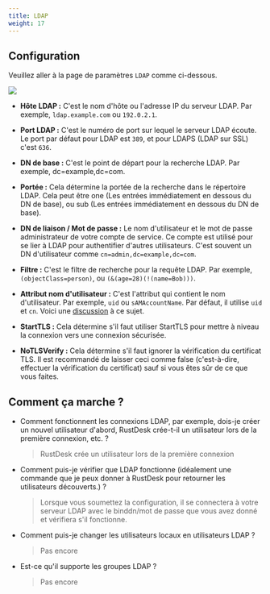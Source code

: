 ```yaml
---
title: LDAP
weight: 17
---
```


## Configuration
Veuillez aller à la page de paramètres `LDAP` comme ci-dessous.

![](/docs/en/self-host/rustdesk-server-pro/ldap/images/ldap.png)

- **Hôte LDAP :** C'est le nom d'hôte ou l'adresse IP du serveur LDAP. Par exemple, `ldap.example.com` ou `192.0.2.1`.

- **Port LDAP :** C'est le numéro de port sur lequel le serveur LDAP écoute. Le port par défaut pour LDAP est `389`, et pour LDAPS (LDAP sur SSL) c'est `636`.

- **DN de base :** C'est le point de départ pour la recherche LDAP. Par exemple, dc=example,dc=com.

- **Portée :** Cela détermine la portée de la recherche dans le répertoire LDAP. Cela peut être one (Les entrées immédiatement en dessous du DN de base), ou sub (Les entrées immédiatement en dessous du DN de base).

- **DN de liaison / Mot de passe :** Le nom d'utilisateur et le mot de passe administrateur de votre compte de service. Ce compte est utilisé pour se lier à LDAP pour authentifier d'autres utilisateurs. C'est souvent un DN d'utilisateur comme `cn=admin,dc=example,dc=com`.

- **Filtre :** C'est le filtre de recherche pour la requête LDAP. Par exemple, `(objectClass=person)`, ou `(&(age=28)(!(name=Bob)))`.

- **Attribut nom d'utilisateur :** C'est l'attribut qui contient le nom d'utilisateur. Par exemple, `uid` ou `sAMAccountName`. Par défaut, il utilise `uid` et `cn`. Voici une [discussion](https://github.com/rustdesk/rustdesk-server-pro/issues/140#issuecomment-1916804393) à ce sujet.

- **StartTLS :** Cela détermine s'il faut utiliser StartTLS pour mettre à niveau la connexion vers une connexion sécurisée.

- **NoTLSVerify :** Cela détermine s'il faut ignorer la vérification du certificat TLS. Il est recommandé de laisser ceci comme false (c'est-à-dire, effectuer la vérification du certificat) sauf si vous êtes sûr de ce que vous faites.

## Comment ça marche ?
- Comment fonctionnent les connexions LDAP, par exemple, dois-je créer un nouvel utilisateur d'abord, RustDesk crée-t-il un utilisateur lors de la première connexion, etc. ?
  > RustDesk crée un utilisateur lors de la première connexion
- Comment puis-je vérifier que LDAP fonctionne (idéalement une commande que je peux donner à RustDesk pour retourner les utilisateurs découverts.) ?
  > Lorsque vous soumettez la configuration, il se connectera à votre serveur LDAP avec le binddn/mot de passe que vous avez donné et vérifiera s'il fonctionne.
- Comment puis-je changer les utilisateurs locaux en utilisateurs LDAP ?
  > Pas encore
- Est-ce qu'il supporte les groupes LDAP ?
  > Pas encore
